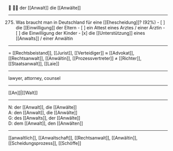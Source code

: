 🔵 👨‍⚖️ der [[Anwalt]]
die [[Anwälte]]

---
275. Was braucht man in Deutschland für eine [[Ehescheidung]]? (92%)
	- [ ] die [[Einwilligung]] der Eltern
	- [ ] ein Attest eines Arztes / einer Ärztin
	- [ ] die Einwilligung der Kinder
	- [x] die [[Unterstützung]] eines [[Anwalts]] / einer Anwältin

---
= [[Rechtsbeistand]], [[Jurist]], [[Verteidiger]]
≈ [[Advokat]], [[Rechtsanwalt]], [[Anwältin]], [[Prozessvertreter]]
≠ [[Richter]], [[Staatsanwalt]], [[Laie]]

---
lawyer, attorney, counsel

---
[[An]]|[[Walt]]

---
N: der [[Anwalt]], die [[Anwälte]]  
A: den [[Anwalt]], die [[Anwälte]]  
G: des [[Anwalts]], der [[Anwälte]]  
D: dem [[Anwalt]], den [[Anwälten]]  

---
[[anwaltlich]], [[Anwaltschaft]], [[Rechtsanwalt]], [[Anwältin]], [[Scheidungsprozess]], [[Schöffe]]